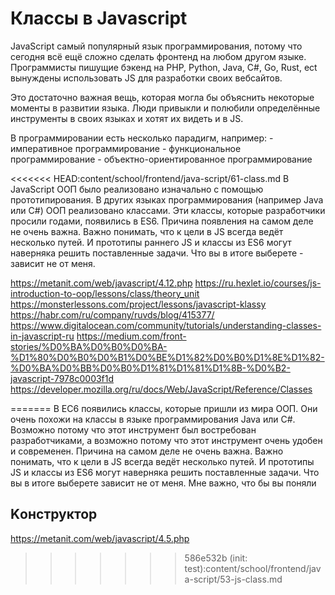 # Классы в Javascript 

JavaScript самый популярный язык программирования, потому что сегодня всё ещё сложно сделать фронтенд на любом другом языке. Программисты пишущие бэкенд на PHP, Python, Java, C#, Go, Rust, ect вынуждены использовать JS для разработки своих вебсайтов. 

Это достаточно важная вещь, которая могла бы объяснить некоторые моменты в развитии языка. Люди привыкли и полюбили определённые инструменты в своих языках и хотят их видеть и в JS. 

В программировании есть несколько парадигм, например:
    - императивное программирование
    - функциональное программирование
    - объектно-ориентированное программирование

<<<<<<< HEAD:content/school/frontend/java-script/61-class.md
В JavaScript ООП было реализовано изначально с помощью прототипирования. В других языках программирования (например Java или C#) ООП реализовано классами. Эти классы, которые разработчики просили годами, появились в ES6. Причина появления на самом деле не очень важна. Важно понимать, что к цели в JS всегда ведёт несколько путей. И прототипы раннего JS и классы из ES6 могут наверняка решить поставленные задачи. Что вы в итоге выберете - зависит не от меня. 



https://metanit.com/web/javascript/4.12.php
https://ru.hexlet.io/courses/js-introduction-to-oop/lessons/class/theory_unit
https://monsterlessons.com/project/lessons/javascript-klassy
https://habr.com/ru/company/ruvds/blog/415377/
https://www.digitalocean.com/community/tutorials/understanding-classes-in-javascript-ru
https://medium.com/front-stories/%D0%BA%D0%B0%D0%BA-%D1%80%D0%B0%D0%B1%D0%BE%D1%82%D0%B0%D1%8E%D1%82-%D0%BA%D0%BB%D0%B0%D1%81%D1%81%D1%8B-%D0%B2-javascript-7978c0003f1d
https://developer.mozilla.org/ru/docs/Web/JavaScript/Reference/Classes


=======
В ЕС6 появились классы, которые пришли из мира ООП. Они очень похожи на классы в языке программирования Java или C#. Возможно потому что этот инструмент был востребован разработчиками, а возможно потому что этот инструмент очень удобен и современен. Причина на самом деле не очень важна. Важно понимать, что к цели в JS всегда ведёт несколько путей. И прототипы JS и классы из ES6 могут наверняка решить поставленные задачи. Что вы в итоге выберете зависит не от меня. Мне важно, что бы вы поняли 

## Kонструктор

https://metanit.com/web/javascript/4.5.php
>>>>>>> 586e532b (init: test):content/school/frontend/java-script/53-js-class.md
